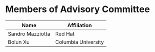 # Members of Advisory Committee

|  Name  |  Affiliation  |
|---|---|
| Sandro Mazziotta | Red Hat |
| Bolun Xu | Columbia University |